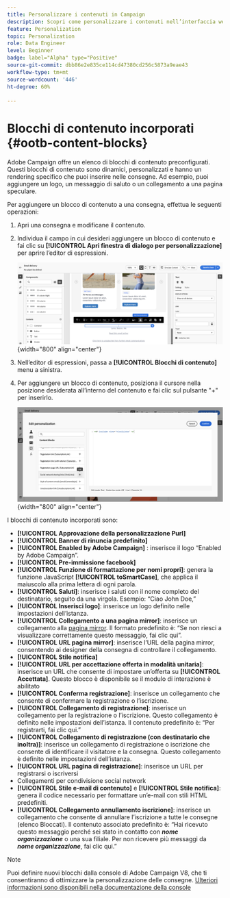 ```yaml
---
title: Personalizzare i contenuti in Campaign
description: Scopri come personalizzare i contenuti nell’interfaccia web di Adobe Campaign
feature: Personalization
topic: Personalization
role: Data Engineer
level: Beginner
badge: label="Alpha" type="Positive"
source-git-commit: dbb86e2e835ce114cd47380cd256c5873a9eae43
workflow-type: tm+mt
source-wordcount: '446'
ht-degree: 60%

---
```



# Blocchi di contenuto incorporati {#ootb-content-blocks}

Adobe Campaign offre un elenco di blocchi di contenuto preconfigurati. Questi blocchi di contenuto sono dinamici, personalizzati e hanno un rendering specifico che puoi inserire nelle consegne. Ad esempio, puoi aggiungere un logo, un messaggio di saluto o un collegamento a una pagina speculare.

Per aggiungere un blocco di contenuto a una consegna, effettua le seguenti operazioni:

1. Apri una consegna e modificane il contenuto.

1. Individua il campo in cui desideri aggiungere un blocco di contenuto e fai clic su **[!UICONTROL Apri finestra di dialogo per personalizzazione]** per aprire l’editor di espressioni.

   ![](assets/content-block-access.png){width="800" align="center"}

1. Nell’editor di espressioni, passa a **[!UICONTROL Blocchi di contenuto]** menu a sinistra.

1. Per aggiungere un blocco di contenuto, posiziona il cursore nella posizione desiderata all’interno del contenuto e fai clic sul pulsante &quot;+&quot; per inserirlo.

   ![](assets/content-blocks.png){width="800" align="center"}

I blocchi di contenuto incorporati sono:

* **[!UICONTROL Approvazione della personalizzazione Purl]**
* **[!UICONTROL Banner di rinuncia predefinito]**
* **[!UICONTROL Enabled by Adobe Campaign]** : inserisce il logo “Enabled by Adobe Campaign”.
* **[!UICONTROL Pre-immissione facebook]**
* **[!UICONTROL Funzione di formattazione per nomi propri]**: genera la funzione JavaScript **[!UICONTROL toSmartCase]**, che applica il maiuscolo alla prima lettera di ogni parola.
* **[!UICONTROL Saluti]**: inserisce i saluti con il nome completo del destinatario, seguito da una virgola. Esempio: “Ciao John Doe,” 
* **[!UICONTROL Inserisci logo]**: inserisce un logo definito nelle impostazioni dell’istanza.
* **[!UICONTROL Collegamento a una pagina mirror]**: inserisce un collegamento alla [pagina mirror](../content/mirror-page.md). Il formato predefinito è: “Se non riesci a visualizzare correttamente questo messaggio, fai clic qui”.
* **[!UICONTROL URL pagina mirror]**: inserisce l’URL della pagina mirror, consentendo ai designer della consegna di controllare il collegamento.
* **[!UICONTROL Stile notifica]**
* **[!UICONTROL URL per accettazione offerta in modalità unitaria]**: inserisce un URL che consente di impostare un’offerta su **[!UICONTROL Accettata]**. Questo blocco è disponibile se il modulo di interazione è abilitato
* **[!UICONTROL Conferma registrazione]**: inserisce un collegamento che consente di confermare la registrazione o l’iscrizione.
* **[!UICONTROL Collegamento di registrazione]**: inserisce un collegamento per la registrazione o l’iscrizione. Questo collegamento è definito nelle impostazioni dell’istanza. Il contenuto predefinito è: “Per registrarti, fai clic qui.”
* **[!UICONTROL Collegamento di registrazione (con destinatario che inoltra)]**: inserisce un collegamento di registrazione o iscrizione che consente di identificare il visitatore e la consegna. Questo collegamento è definito nelle impostazioni dell’istanza.
* **[!UICONTROL URL pagina di registrazione]**: inserisce un URL per registrarsi o iscriversi
* Collegamenti per condivisione social network
* **[!UICONTROL Stile e-mail di contenuto]** e **[!UICONTROL Stile notifica]**: genera il codice necessario per formattare un’e-mail con stili HTML predefiniti.
* **[!UICONTROL Collegamento annullamento iscrizione]**: inserisce un collegamento che consente di annullare l’iscrizione a tutte le consegne (elenco Bloccati). Il contenuto associato predefinito è: “Hai ricevuto questo messaggio perché sei stato in contatto con ***nome organizzazione*** o una sua filiale. Per non ricevere più messaggi da ***nome organizzazione***, fai clic qui.”

>[!NOTE]
>
>Puoi definire nuovi blocchi dalla console di Adobe Campaign V8, che ti consentiranno di ottimizzare la personalizzazione delle consegne. [Ulteriori informazioni sono disponibili nella documentazione della console](https://experienceleague.adobe.com/docs/campaign-classic/using/sending-messages/personalizing-deliveries/personalization-blocks.html?lang=it)
